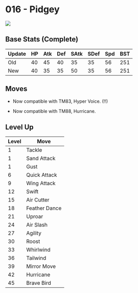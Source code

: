 # 016 - Pidgey
![][016]

## Base Stats (Complete)

Update | HP | Atk | Def | SAtk | SDef | Spd | BST
---    | ---| --- | --- | ---  | ---  | --- | ---
Old    | 40 |  45 |  40 |  35  |  35  |  56  |  251
New    | 40 |  35 |  35 |  50  |  35  |  56  |  251

## Moves

 - Now compatible with TM83, Hyper Voice. (!!)

 - Now compatible with TM88, Hurricane.

## Level Up

Level | Move
---   | ---
  1   | Tackle
  1   | Sand Attack
  1   | Gust
  6   | Quick Attack
  9   | Wing Attack
 12   | Swift
 15   | Air Cutter
 18   | Feather Dance
 21   | Uproar
 24   | Air Slash
 27   | Agility
 30   | Roost
 33   | Whirlwind
 36   | Tailwind
 39   | Mirror Move
 42   | Hurricane
 45   | Brave Bird



[016]: /img/pokemon/016.png
